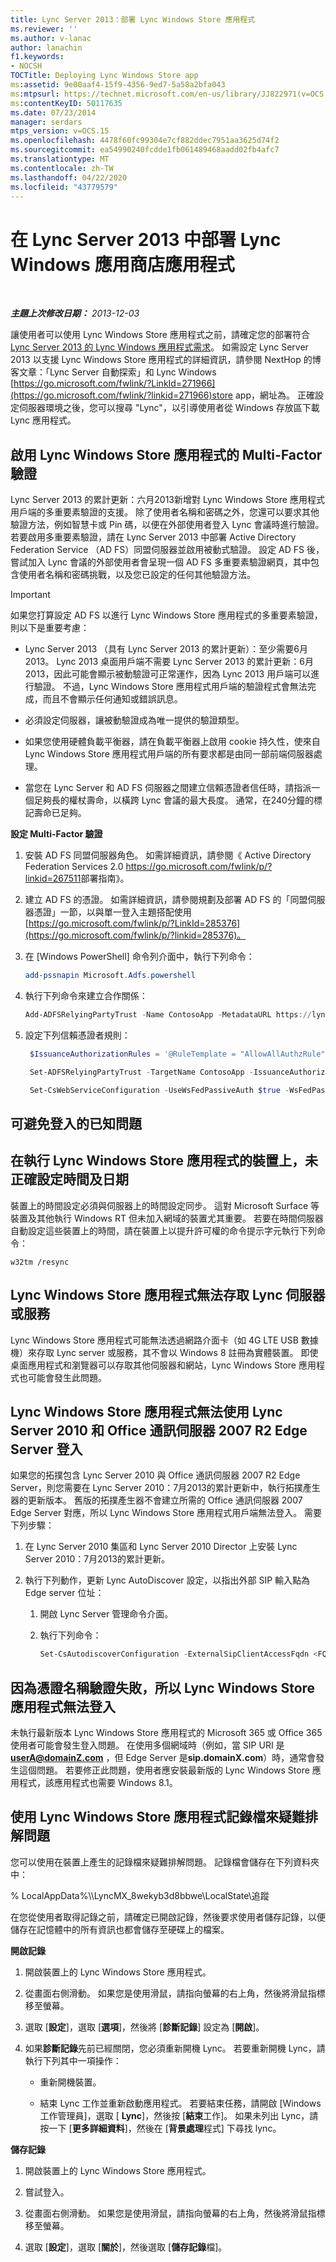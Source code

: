```yaml
---
title: Lync Server 2013：部署 Lync Windows Store 應用程式
ms.reviewer: ''
ms.author: v-lanac
author: lanachin
f1.keywords:
- NOCSH
TOCTitle: Deploying Lync Windows Store app
ms:assetid: 9e00aaf4-15f9-4356-9ed7-5a58a2bfa043
ms:mtpsurl: https://technet.microsoft.com/en-us/library/JJ822971(v=OCS.15)
ms:contentKeyID: 50117635
ms.date: 07/23/2014
manager: serdars
mtps_version: v=OCS.15
ms.openlocfilehash: 4478f60fc99304e7cf882ddec7951aa3625d74f2
ms.sourcegitcommit: ea54990240fcdde1fb061489468aadd02fb4afc7
ms.translationtype: MT
ms.contentlocale: zh-TW
ms.lasthandoff: 04/22/2020
ms.locfileid: "43779579"
---
```

<div data-xmlns="http://www.w3.org/1999/xhtml">

<div class="topic" data-xmlns="http://www.w3.org/1999/xhtml" data-msxsl="urn:schemas-microsoft-com:xslt" data-cs="https://msdn.microsoft.com/">

<div data-asp="https://msdn2.microsoft.com/asp">

# <a name="deploying-lync-windows-store-app-in-lync-server-2013"></a>在 Lync Server 2013 中部署 Lync Windows 應用商店應用程式

</div>

<div id="mainSection">

<div id="mainBody">

<span> </span>

_**主題上次修改日期：** 2013-12-03_

讓使用者可以使用 Lync Windows Store 應用程式之前，請確定您的部署符合[Lync Server 2013 的 Lync Windows 應用程式需求](lync-server-2013-lync-windows-store-app-requirements.md)。 如需設定 Lync Server 2013 以支援 Lync Windows Store 應用程式的詳細資訊，請參閱 NextHop 的博客文章：「Lync Server 自動探索」和 Lync Windows [https://go.microsoft.com/fwlink/?LinkId=271966](https://go.microsoft.com/fwlink/?linkid=271966)store app，網址為。 正確設定伺服器環境之後，您可以搜尋 "Lync"，以引導使用者從 Windows 存放區下載 Lync 應用程式。

<div>

## <a name="enabling-multi-factor-authentication-for-lync-windows-store-app"></a>啟用 Lync Windows Store 應用程式的 Multi-Factor 驗證

Lync Server 2013 的累計更新：六月2013新增對 Lync Windows Store 應用程式用戶端的多重要素驗證的支援。 除了使用者名稱和密碼之外，您還可以要求其他驗證方法，例如智慧卡或 Pin 碼，以便在外部使用者登入 Lync 會議時進行驗證。 若要啟用多重要素驗證，請在 Lync Server 2013 中部署 Active Directory Federation Service （AD FS）同盟伺服器並啟用被動式驗證。 設定 AD FS 後，嘗試加入 Lync 會議的外部使用者會呈現一個 AD FS 多重要素驗證網頁，其中包含使用者名稱和密碼挑戰，以及您已設定的任何其他驗證方法。

<div class=" ">


> [!IMPORTANT]  
> 如果您打算設定 AD FS 以進行 Lync Windows Store 應用程式的多重要素驗證，則以下是重要考慮： 
> <UL>
> <LI>
> <P>Lync Server 2013 （具有 Lync Server 2013 的累計更新）：至少需要6月2013。 Lync 2013 桌面用戶端不需要 Lync Server 2013 的累計更新：6月2013，因此可能會顯示被動驗證可正常運作，因為 Lync 2013 用戶端可以進行驗證。 不過，Lync Windows Store 應用程式用戶端的驗證程式會無法完成，而且不會顯示任何通知或錯誤訊息。</P>
> <LI>
> <P>必須設定伺服器，讓被動驗證成為唯一提供的驗證類型。</P>
> <LI>
> <P>如果您使用硬體負載平衡器，請在負載平衡器上啟用 cookie 持久性，使來自 Lync Windows Store 應用程式用戶端的所有要求都是由同一部前端伺服器處理。</P>
> <LI>
> <P>當您在 Lync Server 和 AD FS 伺服器之間建立信賴憑證者信任時，請指派一個足夠長的權杖壽命，以橫跨 Lync 會議的最大長度。 通常，在240分鐘的標記壽命已足夠。</P></LI></UL>



</div>

**設定 Multi-Factor 驗證**

1.  安裝 AD FS 同盟伺服器角色。 如需詳細資訊，請參閱《 Active Directory Federation Services 2.0 <https://go.microsoft.com/fwlink/p/?linkid=267511>部署指南》。

2.  建立 AD FS 的憑證。 如需詳細資訊，請參閱規劃及部署 AD FS 的「同盟伺服器憑證」一節，以與單一登入主題搭配使用[https://go.microsoft.com/fwlink/p/?LinkId=285376](https://go.microsoft.com/fwlink/p/?linkid=285376)。

3.  在 [Windows PowerShell] 命令列介面中，執行下列命令：
    ```powershell
    add-pssnapin Microsoft.Adfs.powershell
    ```
4.  執行下列命令來建立合作關係：
    ```powershell
    Add-ADFSRelyingPartyTrust -Name ContosoApp -MetadataURL https://lyncpool.contoso.com/passiveauth/federationmetadata/2007-06/federationmetadata.xml
    ```
5.  設定下列信賴憑證者規則：
    
       ```powershell
        $IssuanceAuthorizationRules = '@RuleTemplate = "AllowAllAuthzRule" => issue(Type = "http://schemas.contoso.com/authorization/claims/permit", Value = "true");'$IssuanceTransformRules = '@RuleTemplate = "PassThroughClaims" @RuleName = "Sid" c:[Type == "http://schemas.contoso.com/ws/2008/06/identity/claims/primarysid"]=> issue(claim = c);'
       ```
    
       ```powershell
        Set-ADFSRelyingPartyTrust -TargetName ContosoApp -IssuanceAuthorizationRules $IssuanceAuthorizationRules -IssuanceTransformRules $IssuanceTransformRules
       ```
    
       ```powershell
        Set-CsWebServiceConfiguration -UseWsFedPassiveAuth $true -WsFedPassiveMetadataUri https://dc.contoso.com/federationmetadata/2007-06/federationmetadata.xml
       ```

</div>

<div>

## <a name="known-issues-that-can-prevent-sign-in"></a>可避免登入的已知問題

<div>

## <a name="the-time-and-date-are-not-set-accurately-on-the-device-running-lync-windows-store-app"></a>在執行 Lync Windows Store 應用程式的裝置上，未正確設定時間及日期

裝置上的時間設定必須與伺服器上的時間設定同步。 這對 Microsoft Surface 等裝置及其他執行 Windows RT 但未加入網域的裝置尤其重要。 若要在時間伺服器自動設定這些裝置上的時間，請在裝置上以提升許可權的命令提示字元執行下列命令：
```console
w32tm /resync
```
</div>

<div>

## <a name="lync-windows-store-app-cannot-access-the-lync-server-or-services"></a>Lync Windows Store 應用程式無法存取 Lync 伺服器或服務

Lync Windows Store 應用程式可能無法透過網路介面卡（如 4G LTE USB 數據機）來存取 Lync server 或服務，其不會以 Windows 8 註冊為實體裝置。 即使桌面應用程式和瀏覽器可以存取其他伺服器和網站，Lync Windows Store 應用程式也可能會發生此問題。

</div>

<div>

## <a name="lync-windows-store-app-cannot-sign-in-with-lync-server-2010-and-office-communications-server-2007-r2-edge-server"></a>Lync Windows Store 應用程式無法使用 Lync Server 2010 和 Office 通訊伺服器 2007 R2 Edge Server 登入

如果您的拓撲包含 Lync Server 2010 與 Office 通訊伺服器 2007 R2 Edge Server，則您需要在 Lync Server 2010：7月2013的累計更新中，執行拓撲產生器的更新版本。 舊版的拓撲產生器不會建立所需的 Office 通訊伺服器 2007 Edge Server 對應，所以 Lync Windows Store 應用程式用戶端無法登入。 需要下列步驟：

1.  在 Lync Server 2010 集區和 Lync Server 2010 Director 上安裝 Lync Server 2010：7月2013的累計更新。

2.  執行下列動作，更新 Lync AutoDiscover 設定，以指出外部 SIP 輸入點為 Edge server 位址：
    
    1.  開啟 Lync Server 管理命令介面。
    
    2.  執行下列命令：
        ```powershell
        Set-CsAutodiscoverConfiguration -ExternalSipClientAccessFqdn <FQDN of server used for external client access> -ExternalSipClientAccessPort 443
        ```
</div>

<div>

## <a name="lync-windows-store-app-cannot-sign-in-due-to-a-certificate-name-validation-failure"></a>因為憑證名稱驗證失敗，所以 Lync Windows Store 應用程式無法登入

未執行最新版本 Lync Windows Store 應用程式的 Microsoft 365 或 Office 365 使用者可能會發生登入問題。 在使用多個網域時（例如，當 SIP URI 是**userA@domainZ.com** ，但 Edge Server 是**sip.domainX.com**）時，通常會發生這個問題。 若要修正此問題，使用者應安裝最新版的 Lync Windows Store 應用程式，該應用程式也需要 Windows 8.1。

</div>

</div>

<div>

## <a name="use-lync-windows-store-app-logs-to-troubleshoot-issues"></a>使用 Lync Windows Store 應用程式記錄檔來疑難排解問題

您可以使用在裝置上產生的記錄檔來疑難排解問題。 記錄檔會儲存在下列資料夾中：

% LocalAppData%\\\\LyncMX\_8wekyb3d8bbwe\\LocalState\\追蹤

在您從使用者取得記錄之前，請確定已開啟記錄，然後要求使用者儲存記錄，以便儲存在記憶體中的所有資訊也都會儲存至硬碟上的檔案。

**開啟記錄**

1.  開啟裝置上的 Lync Windows Store 應用程式。

2.  從畫面右側滑動。 如果您是使用滑鼠，請指向螢幕的右上角，然後將滑鼠指標移至螢幕。

3.  選取 [**設定**]，選取 [**選項**]，然後將 [**診斷記錄**] 設定為 [**開啟**]。

4.  如果**診斷記錄**先前已經關閉，您必須重新開機 Lync。 若要重新開機 Lync，請執行下列其中一項操作：
    
      - 重新開機裝置。
    
      - 結束 Lync 工作並重新啟動應用程式。 若要結束任務，請開啟 [Windows 工作管理員]，選取 [ **Lync**]，然後按 [**結束**工作]。 如果未列出 Lync，請按一下 [**更多詳細資料**]，然後在 [**背景處理**程式] 下尋找 lync。

**儲存記錄**

1.  開啟裝置上的 Lync Windows Store 應用程式。

2.  嘗試登入。

3.  從畫面右側滑動。 如果您是使用滑鼠，請指向螢幕的右上角，然後將滑鼠指標移至螢幕。

4.  選取 [**設定**]，選取 [**關於**]，然後選取 [**儲存記錄**檔]。

</div>

</div>

<span> </span>

</div>

</div>

</div>

